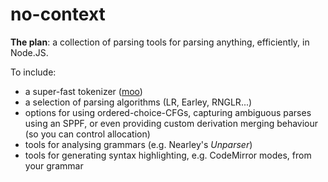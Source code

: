 # no-context

**The plan**: a collection of parsing tools for parsing anything, efficiently, in Node.JS.

To include:

* a super-fast tokenizer ([moo](https://github.com/no-context/moo))
* a selection of parsing algorithms (LR, Earley, RNGLR...)
* options for using ordered-choice-CFGs, capturing ambiguous parses using an SPPF, or even providing custom derivation merging behaviour (so you can control allocation)
* tools for analysing grammars (e.g. Nearley's _Unparser_)
* tools for generating syntax highlighting, e.g. CodeMirror modes, from your grammar
